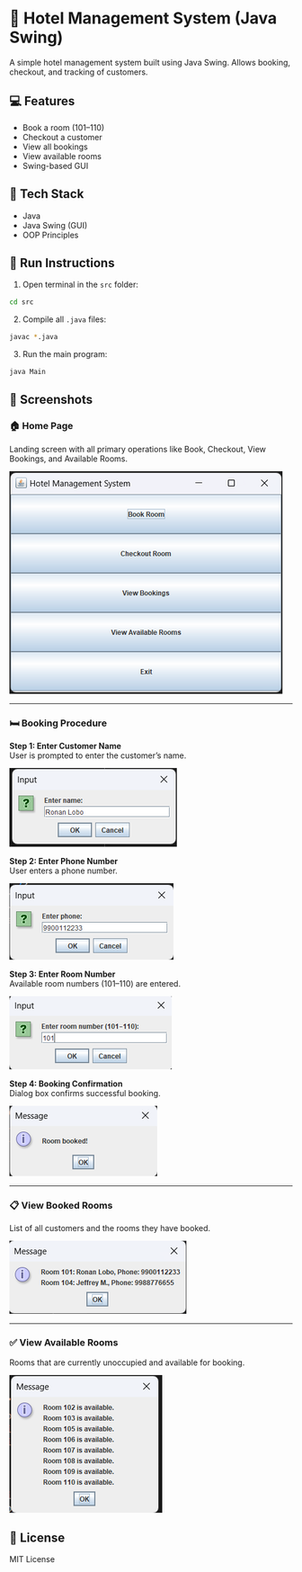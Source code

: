 # 🏨 Hotel Management System (Java Swing)

A simple hotel management system built using Java Swing. Allows booking, checkout, and tracking of customers.

## 💻 Features
- Book a room (101–110)
- Checkout a customer
- View all bookings
- View available rooms
- Swing-based GUI

## 🧰 Tech Stack
- Java
- Java Swing (GUI)
- OOP Principles

## 🚀 Run Instructions

1. Open terminal in the `src` folder:
```bash
cd src
```

2. Compile all `.java` files:
```bash
javac *.java
```

3. Run the main program:
```bash
java Main
```

## 📸 Screenshots

### 🏠 Home Page
Landing screen with all primary operations like Book, Checkout, View Bookings, and Available Rooms.

![Home Page](screenshots/home.png)

---

### 🛏️ Booking Procedure

**Step 1: Enter Customer Name**  
User is prompted to enter the customer’s name.

![Enter Name](screenshots/booking1.png)

**Step 2: Enter Phone Number**  
User enters a phone number.

![Enter Phone](screenshots/booking2.png)

**Step 3: Enter Room Number**  
Available room numbers (101–110) are entered.

![Enter Room](screenshots/booking3.png)

**Step 4: Booking Confirmation**  
Dialog box confirms successful booking.

![Room Booked](screenshots/booking4.png)

---

### 📋 View Booked Rooms
List of all customers and the rooms they have booked.

![Booked Rooms](screenshots/booked.png)

---

### ✅ View Available Rooms
Rooms that are currently unoccupied and available for booking.

![Available Rooms](screenshots/available.png)

## 🪪 License
MIT License
